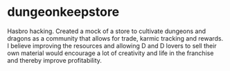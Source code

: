 dungeonkeepstore
================

Hasbro hacking.  Created a mock of a store to cultivate dungeons and dragons as a community that allows for trade, karmic tracking and rewards.  I believe improving the resources and allowing D and D lovers to sell their own material would encourage a lot of creativity and life in the franchise and thereby improve profitability.
